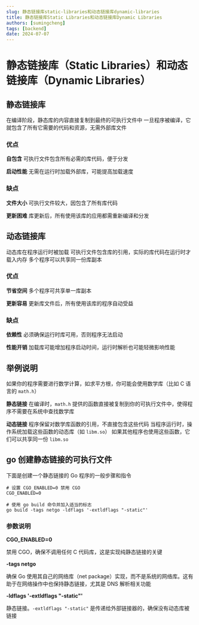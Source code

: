 ```yaml
---
slug: 静态链接库static-libraries和动态链接库dynamic-libraries
title: 静态链接库Static Libraries和动态链接库Dynamic Libraries
authors: [sumingcheng]
tags: [backend]
date: 2024-07-07
---
```


# 静态链接库（Static Libraries）和动态链接库（Dynamic Libraries）



 

## 静态链接库  

在编译阶段，静态库的内容直接复制到最终的可执行文件中 一旦程序被编译，它就包含了所有它需要的代码和资源，无需外部库文件

### 优点  

**自包含** 可执行文件包含所有必需的库代码，便于分发

**启动性能** 无需在运行时加载外部库，可能提高加载速度

### 缺点  

**文件大小** 可执行文件较大，因包含了所有库代码

**更新困难** 库更新后，所有使用该库的应用都需重新编译和分发

## 动态链接库  

动态库在程序运行时被加载 可执行文件包含库的引用，实际的库代码在运行时才载入内存 多个程序可以共享同一份库副本

### 优点  

**节省空间** 多个程序可共享单一库副本

**更新容易** 更新库文件后，所有使用该库的程序自动受益

### 缺点  

**依赖性** 必须确保运行时库可用，否则程序无法启动

**性能开销** 加载库可能增加程序启动时间，运行时解析也可能轻微影响性能

## 举例说明  

如果你的程序需要进行数学计算，如求平方根，你可能会使用数学库（比如 C 语言的 `math.h`）

**静态链接** 在编译时，`math.h` 提供的函数直接被复制到你的可执行文件中，使得程序不需要在系统中查找数学库

**动态链接** 程序保留对数学库函数的引用，不直接包含这些代码 当程序运行时，操作系统加载这些函数的动态库（如 `libm.so`） 如果其他程序也使用这些函数，它们可以共享同一份 `libm.so`

## go 创建静态链接的可执行文件  

下面是创建一个静态链接的 Go 程序的一般步骤和指令

```
# 设置 CGO_ENABLED=0 禁用 CGO
CGO_ENABLED=0 
​
# 使用 go build 命令并加入适当的标志
go build -tags netgo -ldflags '-extldflags "-static"'
```
### 参数说明  

**CGO\_ENABLED=0**

禁用 CGO，确保不调用任何 C 代码库，这是实现纯静态链接的关键

**-tags netgo**

确保 Go 使用其自己的网络库（net package）实现，而不是系统的网络库。这有助于在网络操作中也保持静态链接，尤其是 DNS 解析相关功能

**-ldflags '-extldflags "-static"'**

静态链接。`-extldflags "-static"` 是传递给外部链接器的，确保没有动态库被链接